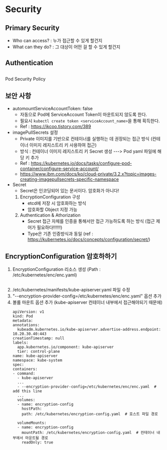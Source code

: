# Security



## Primary Security
- Who can access? : 누가 접근할 수 있게 할건지
- What can they do? : 그 대상이 어떤 걸 할 수 있게 할건지


## Authentication


## 
Pod Security Policy



## 보안 사항
* automountServiceAccountToken: false
    - 자동으로 Pod에 ServiceAccount Token이 마운트되지 않도록 한다.
    - 필요시 ```kubectl create token <serviceAccount_name>```을 통해 획득한다.
    - Ref : https://ikcoo.tistory.com/389
* imagePullSecrets 설정
    - Private 이미지를 기반으로 컨테이너를 실행하는 데 권장되는 접근 방식 (컨테이너 이미지 레지스트리 키 사용하여 접근)
    - 방식 : 컨테이너 이미지 레지스트리 키 Secret 생성 ---> Pod yaml 파일에 해당 키 추가
    - Ref : https://kubernetes.io/docs/tasks/configure-pod-container/configure-service-account/
    - https://www.ibm.com/docs/ko/cloud-private/3.2.x?topic=images-creating-imagepullsecrets-specific-namespace
* Secret
    - Secret은 인코딩되어 있는 문서이다. 암호화가 아니다!
    1. EncryptionConfiguration 구성
        - etcd에 저장 시 암호화하는 방식
        - 암호화할 Object 지정 가능
    2. Authentication & Athorization
        - Secret 접근 자체를 인증을 통해서만 접근 가능하도록 하는 방식 (접근 제어가 필요하다!!!!!!)
        - Type은 기존 인증방식과 동일 (ref : https://kubernetes.io/docs/concepts/configuration/secret/)



## EncryptionConfiguration 암호하하기
1) EncryptionConfiguration 리소스 생성 (Path : /etc/kubernetes/enc/enc.yaml)
    ```
    ```
2) /etc/kubernetes/manifests/kube-apiserver.yaml 파일 수정
3) "--encryption-provider-config=/etc/kubernetes/enc/enc.yaml" 옵션 추가
4) 볼륨 마운트 옵션 추가 (kube-apiserver 컨테이너 내부에서 접근해야되기 때문에)
    ```
    apiVersion: v1
    kind: Pod
    metadata:
    annotations:
      kubeadm.kubernetes.io/kube-apiserver.advertise-address.endpoint: 10.20.30.40:443
    creationTimestamp: null
    labels:
      app.kubernetes.io/component: kube-apiserver
      tier: control-plane
    name: kube-apiserver
    namespace: kube-system
    spec:
    containers:
    - command:
      - kube-apiserver
      ...
      - --encryption-provider-config=/etc/kubernetes/enc/enc.yaml  # add this line
      ...
      volumes:
      - name: encryption-config
        hostPath:
        path: /etc/kubernetes/encryption-config.yaml  # 호스트 파일 경로

      volumeMounts:
      - name: encryption-config
        mountPath: /etc/kubernetes/encryption-config.yaml  # 컨테이너 내부에서 마운트될 경로
        readOnly: true
    ```